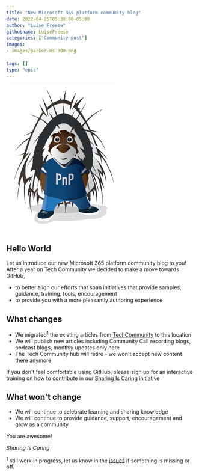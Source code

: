 ```yaml
---
title: "New Microsoft 365 platform community blog"
date: 2022-04-25T05:38:00-05:00
author: "Luise Freese"
githubname: LuiseFreese
categories: ["Community post"]
images:
- images/parker-ms-300.png

tags: []
type: "epic"
---
```


![Parker](images/parker-ms-300.png)

## Hello World

Let us introduce our new Microsoft 365 platform community blog to you! After a year on Tech Community we decided to make a move towards GitHub,  

* to better align our efforts that span initiatives that provide samples, guidance, training, tools, encouragement
* to provide you with a more pleasantly authoring experience


## What changes
 
* We migrated<sup>1</sup> the existing articles from [TechCommunity](https://techcommunity.microsoft.com/t5/microsoft-365-pnp-blog/bg-p/Microsoft365PnPBlog) to this location
* We will publish new articles including Community Call recording blogs, podcast blogs, monthly updates only here
* The Tech Community hub will retire - we won't accept new content there anymore

If you don't feel comfortable using GitHub, please sign up for an interactive training on how to contribute in our [Sharing Is Caring](https://aka.ms/sharing-is-caring) initiative


## What won't change
 
* We will continue to celebrate learning and sharing knowledge
* We will continue to provide guidance, support, encouragement and grow as a community

You are awesome!

*Sharing Is Caring*

<sup>1</sup> still work in progress, let us know in the [issues](https://github.com/pnp/blog/issues) if something is missing or off.
